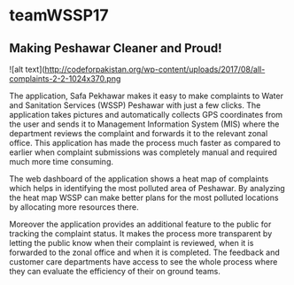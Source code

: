# teamWSSP17
## Making Peshawar Cleaner and Proud!

![alt text](http://codeforpakistan.org/wp-content/uploads/2017/08/all-complaints-2-2-1024x370.png


The application, Safa Pekhawar makes it easy to make complaints to Water and Sanitation Services (WSSP) Peshawar with just a few clicks. The application takes pictures and automatically collects GPS coordinates from the user and sends it to Management Information System (MIS) where the department reviews the complaint and forwards it to the relevant zonal office. This application has made the process much faster as compared to earlier when complaint submissions was completely manual and required much more time consuming.

The web dashboard of the application shows a heat map of complaints which helps in identifying the most polluted area of Peshawar. By analyzing the heat map WSSP can make better plans for the most polluted locations by allocating more resources there.

Moreover the application provides an additional feature to the public for tracking the complaint status. It makes the process more transparent by letting the public know when their complaint is reviewed, when it is forwarded to the zonal office and when it is completed. The feedback and customer care departments have access to see the whole process where they can evaluate the efficiency of their on ground teams.
